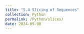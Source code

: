 ```yaml
---
title: "5.4 Slicing of Sequences"
collection: Python
permalink: /Python/slices/
date: 2024-09-08
---
```

